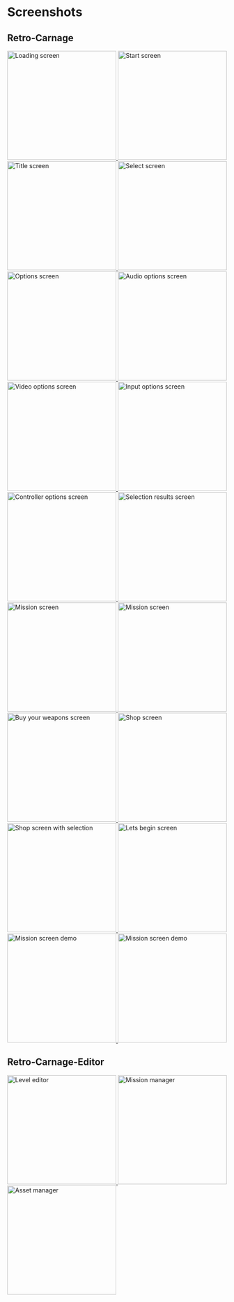 # Screenshots

## Retro-Carnage

<div class="pswp-gallery pswp-gallery--single-column" id="game-gallery">
  <a href="/media/screenshot-loading.png" 
    data-pswp-width="2419" 
    data-pswp-height="1358" 
    target="_blank">
    <img src="/media/screenshot-loading-small.png" alt="Loading screen" style="width: 250px" title="Loading screen" />
  </a>
  <a href="/media/screenshot-start.png" 
    data-pswp-width="2419" 
    data-pswp-height="1358" 
    target="_blank">
    <img src="/media/screenshot-start-small.png" alt="Start screen" style="width: 250px" title="Start screen"/>
  </a>
  <a href="/media/screenshot-title.png" 
    data-pswp-width="2419" 
    data-pswp-height="1358" 
    target="_blank">
    <img src="/media/screenshot-title-small.png" alt="Title screen" style="width: 250px" title="Title screen"/>
  </a>
  <a href="/media/screenshot-select.png" 
    data-pswp-width="2419" 
    data-pswp-height="1358" 
    target="_blank">
    <img src="/media/screenshot-select-small.png" alt="Select screen" style="width: 250px" title="Select screen"/>
  </a>
  <a href="/media/screenshot-options.png" 
    data-pswp-width="2419" 
    data-pswp-height="1358" 
    target="_blank">
    <img src="/media/screenshot-options-small.png" alt="Options screen" style="width: 250px" title="Options screen"/>
  </a>
  <a href="/media/screenshot-options-audio.png" 
    data-pswp-width="2419" 
    data-pswp-height="1358" 
    target="_blank">
    <img src="/media/screenshot-options-audio-small.png" alt="Audio options screen" style="width: 250px" title="Audio options screen"/>
  </a>  
  <a href="/media/screenshot-options-video.png" 
    data-pswp-width="2419" 
    data-pswp-height="1358" 
    target="_blank">
    <img src="/media/screenshot-options-video-small.png" alt="Video options screen" style="width: 250px" title="Video options screen"/>
  </a>  
  <a href="/media/screenshot-options-input.png" 
    data-pswp-width="2419" 
    data-pswp-height="1358" 
    target="_blank">
    <img src="/media/screenshot-options-input-small.png" alt="Input options screen" style="width: 250px" title="Input options screen"/>
  </a>
  <a href="/media/screenshot-options-controller.png" 
    data-pswp-width="2419" 
    data-pswp-height="1358" 
    target="_blank">
    <img src="/media/screenshot-options-controller-small.png" alt="Controller options screen" style="width: 250px" title="Controller options screen"/>
  </a>
  <a href="/media/screenshot-select-results.png" 
    data-pswp-width="2419" 
    data-pswp-height="1358" 
    target="_blank">
    <img src="/media/screenshot-select-results-small.png" alt="Selection results screen" style="width: 250px" title="Selection results screen"/>
  </a>
  <a href="/media/screenshot-mission-1.png" 
    data-pswp-width="2419" 
    data-pswp-height="1358" 
    target="_blank">
    <img src="/media/screenshot-mission-1-small.png" alt="Mission screen" style="width: 250px" title="Mission screen"/>
  </a>
  <a href="/media/screenshot-mission-2.png" 
    data-pswp-width="2419" 
    data-pswp-height="1358" 
    target="_blank">
    <img src="/media/screenshot-mission-2-small.png" alt="Mission screen" style="width: 250px" title="Mission screen"/>
  </a>
  <a href="/media/screenshot-buy-your-weapons.png" 
    data-pswp-width="2419" 
    data-pswp-height="1358" 
    target="_blank">
    <img src="/media/screenshot-buy-your-weapons-small.png" alt="Buy your weapons screen" style="width: 250px" title="Buy your weapons screen"/>
  </a>
  <a href="/media/screenshot-shop.png" 
    data-pswp-width="2419" 
    data-pswp-height="1358" 
    target="_blank">
    <img src="/media/screenshot-shop-small.png" alt="Shop screen" style="width: 250px" title="Shop screen"/>
  </a>
  <a href="/media/screenshot-shop-modal.png" 
    data-pswp-width="2419" 
    data-pswp-height="1358" 
    target="_blank">
    <img src="/media/screenshot-shop-modal-small.png" alt="Shop screen with selection" style="width: 250px" title="Shop screen with selection"/>
  </a>
  <a href="/media/screenshot-lets-begin.png" 
    data-pswp-width="2419" 
    data-pswp-height="1358" 
    target="_blank">
    <img src="/media/screenshot-lets-begin-small.png" alt="Lets begin screen" style="width: 250px" title="Lets begin screen"/>
  </a>
  <a href="/media/screenshot-demo-mission-1.png" 
    data-pswp-width="2419" 
    data-pswp-height="1358" 
    target="_blank">
    <img src="/media/screenshot-demo-mission-1-small.png" alt="Mission screen demo" style="width: 250px" title="Mission screen demo"/>
  </a>
  <a href="/media/screenshot-demo-mission-2.png" 
    data-pswp-width="2419" 
    data-pswp-height="1358" 
    target="_blank">
    <img src="/media/screenshot-demo-mission-2-small.png" alt="Mission screen demo" style="width: 250px" title="Mission screen demo"/>
  </a>
</div>

## Retro-Carnage-Editor

<div class="pswp-gallery pswp-gallery--single-column" id="editor-gallery">
  <a href="/media/screenshot-editor-gameplay.png" 
    data-pswp-width="1845" 
    data-pswp-height="1190" 
    target="_blank">
    <img src="/media/screenshot-editor-gameplay-small.png" alt="Level editor" style="width: 250px" title="Level editor" />
  </a>
  <a href="/media/screenshot-editor-mission-manager.png" 
    data-pswp-width="1845" 
    data-pswp-height="1190" 
    target="_blank">
    <img src="/media/screenshot-editor-mission-manager-small.png" alt="Mission manager" style="width: 250px" title="Mission manager"/>
  </a>
  <a href="/media/screenshot-editor-asset-manager.png" 
    data-pswp-width="1845" 
    data-pswp-height="1190" 
    target="_blank">
    <img src="/media/screenshot-editor-asset-manager-small.png" alt="Asset manager" style="width: 250px" title="Asset manager"/>
  </a>
</div>

<link rel="stylesheet" href="/css/photoswipe.css">
<script type="module">
    import PhotoSwipeLightbox from '/js/photoswipe-lightbox.esm.js';
    new PhotoSwipeLightbox({
      gallery: '#game-gallery',
      children: 'a',
      pswpModule: () => import('/js/photoswipe.esm.js')
    }).init();
    new PhotoSwipeLightbox({
      gallery: '#editor-gallery',
      children: 'a',
      pswpModule: () => import('/js/photoswipe.esm.js')
    }).init();
</script>